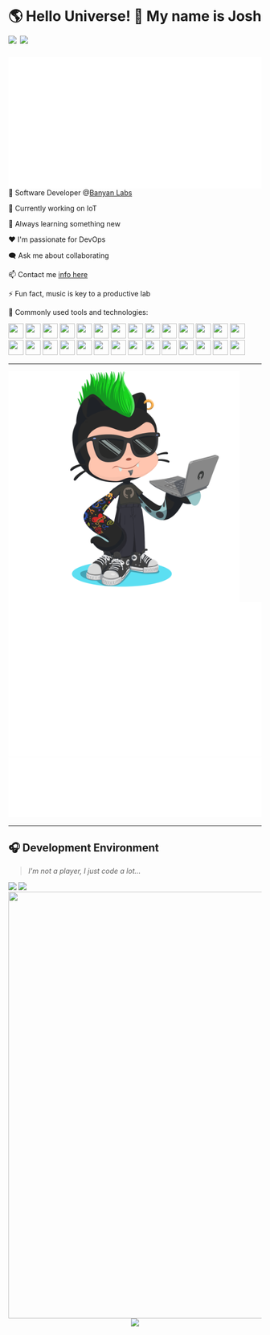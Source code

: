 <h1>🌎 Hello Universe! 👋 My name is Josh
<img src='https://api.visitorbadge.io/api/visitors?path=https%3A%2F%2Fgithub.com%2Fjmclain-banyan&countColor=%232ccce4&style=flat' height='22'>
<img src='https://img.shields.io/github/followers/jmclain-banyan?label=Followers&style=social' height='22'>
</h1>

<img align='right' src='./metrics.base.svg'>

💼 Software Developer @[Banyan Labs](https://banyanlabs.io/)

🔭 Currently working on IoT

🌱 Always learning something new

❤️ I'm passionate for DevOps

🗨️ Ask me about collaborating

📫 Contact me [info here](https://www.joshmclain.com/#contact)

⚡ Fun fact, music is key to a productive lab

🧰 Commonly used tools and technologies:

<img src="https://www.vectorlogo.zone/logos/typescriptlang/typescriptlang-icon.svg" height="30" width="30" />
<!-- <img src="https://www.vectorlogo.zone/logos/javascript/javascript-icon.svg" height="30" width="30" /> -->
<img src="https://www.vectorlogo.zone/logos/java/java-icon.svg" height="30" width="30" />
<img src="https://cdn.worldvectorlogo.com/logos/spring-3.svg" height="30" width="30" />
<img src="https://www.vectorlogo.zone/logos/reactjs/reactjs-icon.svg" height="30" width="30" />
<img src="https://cdn.worldvectorlogo.com/logos/redux.svg" height="30" width="30" />
<img src="https://raw.githubusercontent.com/gilbarbara/logos/1f372be75689d73cae89b6de808149b606b879e1/logos/nextjs-icon.svg" height="30" width="30" />
<img src="https://www.vectorlogo.zone/logos/tailwindcss/tailwindcss-icon.svg" height="30" width="30" />
<img src="https://www.vectorlogo.zone/logos/sass-lang/sass-lang-icon.svg" height="30" width="30" />
<img src="https://raw.githubusercontent.com/detain/svg-logos/aecbca0b533703a389211cddb0ca159a5d50553e/svg/framer-motion.svg" height="30" width="30" />
<img src="https://www.vectorlogo.zone/logos/nodejs/nodejs-icon.svg" height="30" width="30" />
<img src="https://www.vectorlogo.zone/logos/yarnpkg/yarnpkg-icon.svg" height="30" width="30" />
<img src="https://www.vectorlogo.zone/logos/npmjs/npmjs-icon.svg" height="30" width="30" />
<img src="https://www.vectorlogo.zone/logos/eslint/eslint-icon.svg" height="30" width="30" />
<img src="https://www.vectorlogo.zone/logos/mongodb/mongodb-icon.svg" height="30" width="30" />
<img src="https://www.vectorlogo.zone/logos/js_webpack/js_webpack-icon.svg" height="30" width="30" />
<img src="https://www.vectorlogo.zone/logos/jestjsio/jestjsio-icon.svg" height="30" width="30" />
<img src="https://www.vectorlogo.zone/logos/docker/docker-icon.svg" height="30" width="30" />
<img src="https://www.vectorlogo.zone/logos/nginx/nginx-icon.svg" height="30" width="30" />
<img src="https://cdn.worldvectorlogo.com/logos/aws-ec2.svg" height="30" width="30" />
<img src="https://www.vectorlogo.zone/logos/heroku/heroku-icon.svg" height="30" width="30" />
<img src="https://willstenzel.com/dark-mode-vercel-logo.png" height="30" width="30" />
<img src="https://cdn.worldvectorlogo.com/logos/visual-studio-code-1.svg" height="30" width="30" />
<img src="https://raw.githubusercontent.com/gilbarbara/logos/1f372be75689d73cae89b6de808149b606b879e1/logos/insomnia.svg" height="30" width="30" />
<img src="https://www.vectorlogo.zone/logos/linux/linux-icon.svg" height="30" width="30" />
<img src="https://upload.vectorlogo.zone/logos/gnu_bash/images/66582b8e-a291-4a1b-b89c-76628277a33b.svg" height="30" width="30" />
<img src="https://www.vectorlogo.zone/logos/ubuntu/ubuntu-icon.svg" height="30" width="30" />
<img src="https://cdn.worldvectorlogo.com/logos/microsoft-windows-22.svg" height="30" width="30" />
<img src="https://www.vectorlogo.zone/logos/atlassian_jira/atlassian_jira-icon.svg" height="30" width="30" />

---

<img align='left' src='./octocat.png' width='460'>
<img src='./metrics.plugin.habits.charts.svg'>
<img src='./metrics.plugin.habits.facts.svg'>

---

## 🎧 Development Environment

> _I'm not a player, I just code a lot..._

<img src='https://spotify-github-profile.vercel.app/api/view?uid=31knnovcfatt7mqmu6yaa5htulxi&cover_image=true&theme=default&show_offline=false&background_color=121212' width='380'>
<img align='right' src='https://www.data-card-for-spotify.com/api/card?user_id=31knnovcfatt7mqmu6yaa5htulxi&hide_playing=1&hide_recents=1&limit=10&custom_title=jmclain-banyan%20Spotify%20Data' width='570' height='850'>

<img src='https://spotify-recently-played-readme.vercel.app/api?user=31knnovcfatt7mqmu6yaa5htulxi&width=390&count=5'>

---

<div align='center'>
<img src='https://github-profile-trophy.vercel.app/?username=jmclain-banyan&theme=darkhub&no-frame=true&margin-w=10' height='155'>
</div>
